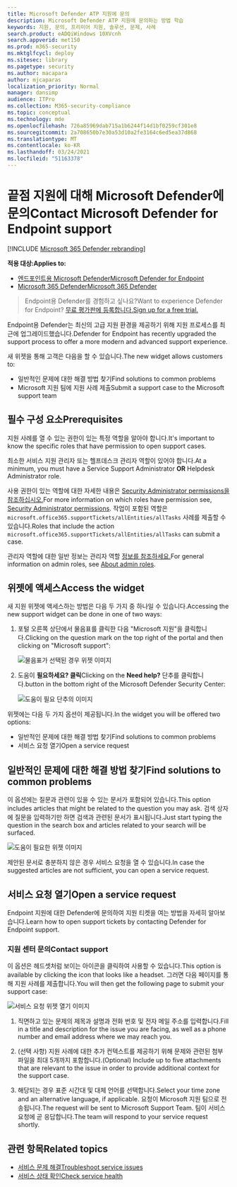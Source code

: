 ```yaml
---
title: Microsoft Defender ATP 지원에 문의
description: Microsoft Defender ATP 지원에 문의하는 방법 학습
keywords: 지원, 문의, 프리미어 지원, 솔루션, 문제, 사례
search.product: eADQiWindows 10XVcnh
search.appverid: met150
ms.prod: m365-security
ms.mktglfcycl: deploy
ms.sitesec: library
ms.pagetype: security
ms.author: macapara
author: mjcaparas
localization_priority: Normal
manager: dansimp
audience: ITPro
ms.collection: M365-security-compliance
ms.topic: conceptual
ms.technology: mde
ms.openlocfilehash: 726a85969dab715a1b6244f14d1bf0259cf301e8
ms.sourcegitcommit: 2a708650b7e30a53d10a2fe3164c6ed5ea37d868
ms.translationtype: MT
ms.contentlocale: ko-KR
ms.lasthandoff: 03/24/2021
ms.locfileid: "51163378"
---
```

# <a name="contact-microsoft-defender-for-endpoint-support"></a><span data-ttu-id="f7f92-104">끝점 지원에 대해 Microsoft Defender에 문의</span><span class="sxs-lookup"><span data-stu-id="f7f92-104">Contact Microsoft Defender for Endpoint support</span></span>

[!INCLUDE [Microsoft 365 Defender rebranding](../../includes/microsoft-defender.md)]


<span data-ttu-id="f7f92-105">**적용 대상:**</span><span class="sxs-lookup"><span data-stu-id="f7f92-105">**Applies to:**</span></span>
- [<span data-ttu-id="f7f92-106">엔드포인트용 Microsoft Defender</span><span class="sxs-lookup"><span data-stu-id="f7f92-106">Microsoft Defender for Endpoint</span></span>](https://go.microsoft.com/fwlink/p/?linkid=2154037)
- [<span data-ttu-id="f7f92-107">Microsoft 365 Defender</span><span class="sxs-lookup"><span data-stu-id="f7f92-107">Microsoft 365 Defender</span></span>](https://go.microsoft.com/fwlink/?linkid=2118804)

><span data-ttu-id="f7f92-108">Endpoint용 Defender를 경험하고 싶나요?</span><span class="sxs-lookup"><span data-stu-id="f7f92-108">Want to experience Defender for Endpoint?</span></span> [<span data-ttu-id="f7f92-109">무료 평가판에 등록합니다.</span><span class="sxs-lookup"><span data-stu-id="f7f92-109">Sign up for a free trial.</span></span>](https://www.microsoft.com/microsoft-365/windows/microsoft-defender-atp?ocid=docs-wdatp-assignaccess-abovefoldlink)

<span data-ttu-id="f7f92-110">Endpoint용 Defender는 최신의 고급 지원 환경을 제공하기 위해 지원 프로세스를 최근에 업그레이드했습니다.</span><span class="sxs-lookup"><span data-stu-id="f7f92-110">Defender for Endpoint has recently upgraded the support process to offer a more modern and advanced support experience.</span></span> 

<span data-ttu-id="f7f92-111">새 위젯을 통해 고객은 다음을 할 수 있습니다.</span><span class="sxs-lookup"><span data-stu-id="f7f92-111">The new widget allows customers to:</span></span>
- <span data-ttu-id="f7f92-112">일반적인 문제에 대한 해결 방법 찾기</span><span class="sxs-lookup"><span data-stu-id="f7f92-112">Find solutions to common problems</span></span>
- <span data-ttu-id="f7f92-113">Microsoft 지원 팀에 지원 사례 제출</span><span class="sxs-lookup"><span data-stu-id="f7f92-113">Submit a support case to the Microsoft support team</span></span>

## <a name="prerequisites"></a><span data-ttu-id="f7f92-114">필수 구성 요소</span><span class="sxs-lookup"><span data-stu-id="f7f92-114">Prerequisites</span></span>
<span data-ttu-id="f7f92-115">지원 사례를 열 수 있는 권한이 있는 특정 역할을 알아야 합니다.</span><span class="sxs-lookup"><span data-stu-id="f7f92-115">It's important to know the specific roles that have permission to open support cases.</span></span>

<span data-ttu-id="f7f92-116">최소한 서비스 지원 관리자 또는  헬프데스크 관리자 역할이 있어야 합니다.</span><span class="sxs-lookup"><span data-stu-id="f7f92-116">At a minimum, you must have a Service Support Administrator **OR** Helpdesk Administrator role.</span></span>


<span data-ttu-id="f7f92-117">사용 권한이 있는 역할에 대한 자세한 내용은 [Security Administrator permissions을 참조하십시오.](https://docs.microsoft.com/azure/active-directory/users-groups-roles/directory-assign-admin-roles#security-administrator-permissions)</span><span class="sxs-lookup"><span data-stu-id="f7f92-117">For more information on which roles have permission see, [Security Administrator permissions](https://docs.microsoft.com/azure/active-directory/users-groups-roles/directory-assign-admin-roles#security-administrator-permissions).</span></span> <span data-ttu-id="f7f92-118">작업이 포함된 역할은 `microsoft.office365.supportTickets/allEntities/allTasks` 사례를 제출할 수 있습니다.</span><span class="sxs-lookup"><span data-stu-id="f7f92-118">Roles that include the action `microsoft.office365.supportTickets/allEntities/allTasks` can submit a case.</span></span>

<span data-ttu-id="f7f92-119">관리자 역할에 대한 일반 정보는 관리자 역할 [정보를 참조하세요.](https://docs.microsoft.com/microsoft-365/admin/add-users/about-admin-roles?view=o365-worldwide&preserve-view=true)</span><span class="sxs-lookup"><span data-stu-id="f7f92-119">For general information on admin roles, see [About admin roles](https://docs.microsoft.com/microsoft-365/admin/add-users/about-admin-roles?view=o365-worldwide&preserve-view=true).</span></span>


## <a name="access-the-widget"></a><span data-ttu-id="f7f92-120">위젯에 액세스</span><span class="sxs-lookup"><span data-stu-id="f7f92-120">Access the widget</span></span>
<span data-ttu-id="f7f92-121">새 지원 위젯에 액세스하는 방법은 다음 두 가지 중 하나일 수 있습니다.</span><span class="sxs-lookup"><span data-stu-id="f7f92-121">Accessing the new support widget can be done in one of two ways:</span></span>

1.  <span data-ttu-id="f7f92-122">포털 오른쪽 상단에서 물음표를 클릭한 다음 "Microsoft 지원"을 클릭합니다.</span><span class="sxs-lookup"><span data-stu-id="f7f92-122">Clicking on the question mark on the top right of the portal and then clicking on "Microsoft support":</span></span>

    ![물음표가 선택된 경우 위젯 이미지](images/support-widget.png)

2. <span data-ttu-id="f7f92-124">도움이 **필요하세요? 클릭**</span><span class="sxs-lookup"><span data-stu-id="f7f92-124">Clicking on the **Need help?**</span></span>  <span data-ttu-id="f7f92-125">단추를 클릭합니다.</span><span class="sxs-lookup"><span data-stu-id="f7f92-125">button in the bottom right of the Microsoft Defender Security Center:</span></span>


    ![도움이 필요 단추의 이미지](images/need-help.png)

<span data-ttu-id="f7f92-127">위젯에는 다음 두 가지 옵션이 제공됩니다.</span><span class="sxs-lookup"><span data-stu-id="f7f92-127">In the widget you will be offered two options:</span></span>

- <span data-ttu-id="f7f92-128">일반적인 문제에 대한 해결 방법 찾기</span><span class="sxs-lookup"><span data-stu-id="f7f92-128">Find solutions to common problems</span></span>    
- <span data-ttu-id="f7f92-129">서비스 요청 열기</span><span class="sxs-lookup"><span data-stu-id="f7f92-129">Open a service request</span></span>  

## <a name="find-solutions-to-common-problems"></a><span data-ttu-id="f7f92-130">일반적인 문제에 대한 해결 방법 찾기</span><span class="sxs-lookup"><span data-stu-id="f7f92-130">Find solutions to common problems</span></span>
<span data-ttu-id="f7f92-131">이 옵션에는 질문과 관련이 있을 수 있는 문서가 포함되어 있습니다.</span><span class="sxs-lookup"><span data-stu-id="f7f92-131">This option includes articles that might be related to the question you may ask.</span></span> <span data-ttu-id="f7f92-132">검색 상자에 질문을 입력하기만 하면 검색과 관련된 문서가 표시됩니다.</span><span class="sxs-lookup"><span data-stu-id="f7f92-132">Just start typing the question in the search box and articles related to your search will be surfaced.</span></span>

![도움이 필요한 위젯 이미지](images/Support3.png)

<span data-ttu-id="f7f92-134">제안된 문서로 충분하지 않은 경우 서비스 요청을 열 수 있습니다.</span><span class="sxs-lookup"><span data-stu-id="f7f92-134">In case the suggested articles are not sufficient, you can open a service request.</span></span>

## <a name="open-a-service-request"></a><span data-ttu-id="f7f92-135">서비스 요청 열기</span><span class="sxs-lookup"><span data-stu-id="f7f92-135">Open a service request</span></span>

<span data-ttu-id="f7f92-136">Endpoint 지원에 대한 Defender에 문의하여 지원 티켓을 여는 방법을 자세히 알아보습니다.</span><span class="sxs-lookup"><span data-stu-id="f7f92-136">Learn how to open support tickets by contacting Defender for Endpoint support.</span></span> 




### <a name="contact-support"></a><span data-ttu-id="f7f92-137">지원 센터 문의</span><span class="sxs-lookup"><span data-stu-id="f7f92-137">Contact support</span></span>
<span data-ttu-id="f7f92-138">이 옵션은 헤드셋처럼 보이는 아이콘을 클릭하여 사용할 수 있습니다.</span><span class="sxs-lookup"><span data-stu-id="f7f92-138">This option is available by clicking the icon that looks like a headset.</span></span> <span data-ttu-id="f7f92-139">그러면 다음 페이지를 통해 지원 사례를 제출합니다.</span><span class="sxs-lookup"><span data-stu-id="f7f92-139">You will then get the following page to submit your support case:</span></span>

![서비스 요청 위젯 열기 이미지](images/Support4.png)

1. <span data-ttu-id="f7f92-141">직면하고 있는 문제의 제목과 설명과 전화 번호 및 전자 메일 주소를 입력합니다.</span><span class="sxs-lookup"><span data-stu-id="f7f92-141">Fill in a title and description for the issue you are facing, as well as a phone number and email address where we may reach you.</span></span> 

2. <span data-ttu-id="f7f92-142">(선택 사항) 지원 사례에 대한 추가 컨텍스트를 제공하기 위해 문제와 관련된 첨부 파일을 최대 5개까지 포함합니다.</span><span class="sxs-lookup"><span data-stu-id="f7f92-142">(Optional) Include up to five attachments that are relevant to the issue in order to provide additional context for the support case.</span></span> 

3. <span data-ttu-id="f7f92-143">해당되는 경우 표준 시간대 및 대체 언어를 선택합니다.</span><span class="sxs-lookup"><span data-stu-id="f7f92-143">Select your time zone and an alternative language, if applicable.</span></span> <span data-ttu-id="f7f92-144">요청이 Microsoft 지원 팀으로 전송됩니다.</span><span class="sxs-lookup"><span data-stu-id="f7f92-144">The request will be sent to Microsoft Support Team.</span></span> <span data-ttu-id="f7f92-145">팀이 서비스 요청에 곧 응답합니다.</span><span class="sxs-lookup"><span data-stu-id="f7f92-145">The team will respond to your service request shortly.</span></span>


## <a name="related-topics"></a><span data-ttu-id="f7f92-146">관련 항목</span><span class="sxs-lookup"><span data-stu-id="f7f92-146">Related topics</span></span>
- [<span data-ttu-id="f7f92-147">서비스 문제 해결</span><span class="sxs-lookup"><span data-stu-id="f7f92-147">Troubleshoot service issues</span></span>](troubleshoot-mdatp.md)
- [<span data-ttu-id="f7f92-148">서비스 상태 확인</span><span class="sxs-lookup"><span data-stu-id="f7f92-148">Check service health</span></span>](service-status.md)